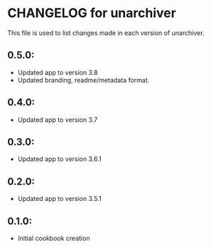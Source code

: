 # CHANGELOG for unarchiver

This file is used to list changes made in each version of unarchiver.

## 0.5.0:

* Updated app to version 3.8
* Updated branding, readme/metadata format.

## 0.4.0:

* Updated app to version 3.7

## 0.3.0:

* Updated app to version 3.6.1

## 0.2.0:

* Updated app to version 3.5.1

## 0.1.0:

* Initial cookbook creation
